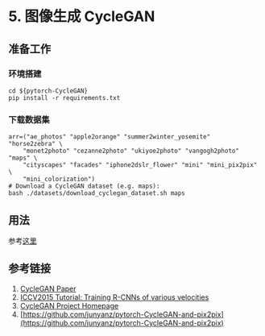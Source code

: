 # 5. 图像生成 CycleGAN

## 准备工作
### 环境搭建
```Shell
cd ${pytorch-CycleGAN}
pip install -r requirements.txt
```

### 下载数据集

```Shell
arr=("ae_photos" "apple2orange" "summer2winter_yosemite"  "horse2zebra" \
    "monet2photo" "cezanne2photo" "ukiyoe2photo" "vangogh2photo" "maps" \
    "cityscapes" "facades" "iphone2dslr_flower" "mini" "mini_pix2pix" \
    "mini_colorization")
# Download a CycleGAN dataset (e.g. maps):
bash ./datasets/download_cyclegan_dataset.sh maps

```

## 用法
参考[这里](https://github.com/junyanz/pytorch-CycleGAN-and-pix2pix#cyclegan-traintest)


## 参考链接
1. [CycleGAN Paper](https://arxiv.org/abs/1703.10593.pdf)
1. [ICCV2015 Tutorial: Training R-CNNs of various velocities](https://www.dropbox.com/s/xtr4yd4i5e0vw8g/iccv15_tutorial_training_rbg.pdf?dl=0)
1. [CycleGAN Project Homepage](https://github.com/junyanz/pytorch-CycleGAN-and-pix2pix)
1. [https://github.com/junyanz/pytorch-CycleGAN-and-pix2pix](https://github.com/junyanz/pytorch-CycleGAN-and-pix2pix)
